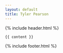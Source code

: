 ```yaml
---
layout: default
title: Tyler Pearson
---
```



{% include header.html %}

    {{ content }}

{% include footer.html %}